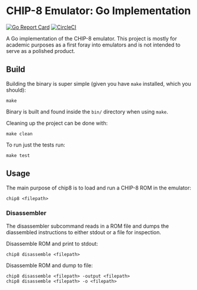 # CHIP-8 Emulator: Go Implementation

[![Go Report Card](https://goreportcard.com/badge/github.com/Jac0bDeal/chip-8)](https://goreportcard.com/report/github.com/Jac0bDeal/chip-8)
[![CircleCI](https://circleci.com/gh/Jac0bDeal/chip-8.svg?style=shield)](https://circleci.com/gh/Jac0bDeal/chip-8)

A Go implementation of the CHIP-8 emulator. 
This project is mostly for academic purposes as 
a first foray into emulators and is not intended
to serve as a polished product.

## Build
Building the binary is super simple (given you have `make` installed, which you should):
```shell
make
```

Binary is built and found inside the `bin/` directory when using `make`.

Cleaning up the project can be done with:
```shell
make clean
```

To run just the tests run:
```shell
make test
```

## Usage
The main purpose of chip8 is to load and run a CHIP-8 ROM in the emulator:

```shell
chip8 <filepath>
```

### Disassembler
The disassembler subcommand reads in a ROM file and dumps the diassembled instructions
to either stdout or a file for inspection.

Disassemble ROM and print to stdout:
```shell
chip8 disassemble <filepath>
```

Disassemble ROM and dump to file:
```shell
chip8 disassemble <filepath> -output <filepath>
chip8 disassemble <filepath> -o <filepath>
```
